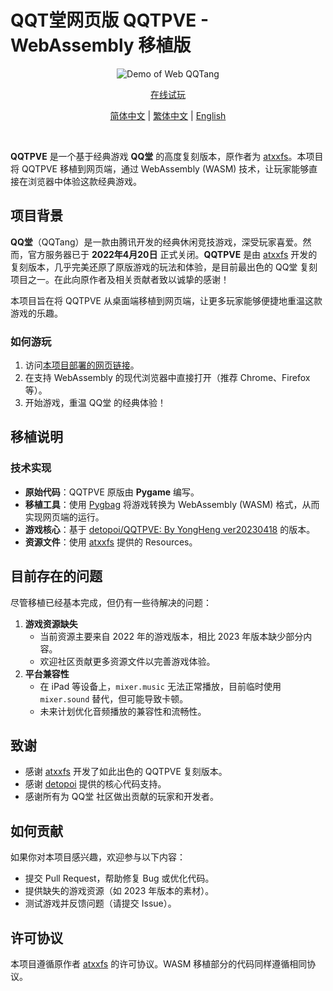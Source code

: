 # QQT堂网页版 QQTPVE - WebAssembly 移植版

<div align="center">
     
<img src="demo/demo.gif" alt="Demo of Web QQTang">

[在线试玩](http://ikwbb.github.io/qqtpve)

[简体中文](#) | [繁体中文](README_HK.md) | [English](README_EN.md)


</div><br>


**QQTPVE** 是一个基于经典游戏 **QQ堂** 的高度复刻版本，原作者为 [atxxfs](https://github.com/atxxfs/QQTPVE)。本项目将 QQTPVE 移植到网页端，通过 WebAssembly (WASM) 技术，让玩家能够直接在浏览器中体验这款经典游戏。

## 项目背景

**QQ堂**（QQTang）是一款由腾讯开发的经典休闲竞技游戏，深受玩家喜爱。然而，官方服务器已于 **2022年4月20日** 正式关闭。**QQTPVE** 是由 [atxxfs](https://github.com/atxxfs) 开发的复刻版本，几乎完美还原了原版游戏的玩法和体验，是目前最出色的 QQ堂 复刻项目之一。在此向原作者及相关贡献者致以诚挚的感谢！

本项目旨在将 QQTPVE 从桌面端移植到网页端，让更多玩家能够便捷地重温这款游戏的乐趣。


### 如何游玩
1. 访问[本项目部署的网页链接](http://ikwbb.github.io/qqtpve)。
2. 在支持 WebAssembly 的现代浏览器中直接打开（推荐 Chrome、Firefox 等）。
3. 开始游戏，重温 QQ堂 的经典体验！


## 移植说明

### 技术实现
- **原始代码**：QQTPVE 原版由 **Pygame** 编写。
- **移植工具**：使用 [Pygbag](https://github.com/pmp-p/pygbag) 将游戏转换为 WebAssembly (WASM) 格式，从而实现网页端的运行。
- **游戏核心**：基于 [detopoi/QQTPVE: By YongHeng ver20230418](https://github.com/detopoi/QQTPVE) 的版本。
- **资源文件**：使用 [atxxfs](https://github.com/atxxfs) 提供的 Resources。


## 目前存在的问题

尽管移植已经基本完成，但仍有一些待解决的问题：
1. **游戏资源缺失**  
   - 当前资源主要来自 2022 年的游戏版本，相比 2023 年版本缺少部分内容。
   - 欢迎社区贡献更多资源文件以完善游戏体验。
2. **平台兼容性**  
   - 在 iPad 等设备上，`mixer.music` 无法正常播放，目前临时使用 `mixer.sound` 替代，但可能导致卡顿。
   - 未来计划优化音频播放的兼容性和流畅性。

## 致谢

- 感谢 [atxxfs](https://github.com/atxxfs) 开发了如此出色的 QQTPVE 复刻版本。
- 感谢 [detopoi](https://github.com/detopoi) 提供的核心代码支持。
- 感谢所有为 QQ堂 社区做出贡献的玩家和开发者。

## 如何贡献

如果你对本项目感兴趣，欢迎参与以下内容：
- 提交 Pull Request，帮助修复 Bug 或优化代码。
- 提供缺失的游戏资源（如 2023 年版本的素材）。
- 测试游戏并反馈问题（请提交 Issue）。

## 许可协议

本项目遵循原作者 [atxxfs](https://github.com/atxxfs/QQTPVE) 的许可协议。WASM 移植部分的代码同样遵循相同协议。
